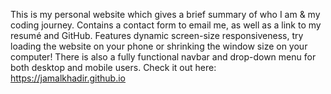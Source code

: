 This is my personal website which gives a brief summary of who I am & my coding journey. Contains a contact form to email me, as well as a link to my resumé and GitHub. Features dynamic screen-size responsiveness, try loading the website on your phone or shrinking the window size on your computer! There is also a fully functional navbar and drop-down menu for both desktop and mobile users.
Check it out here: https://jamalkhadir.github.io
